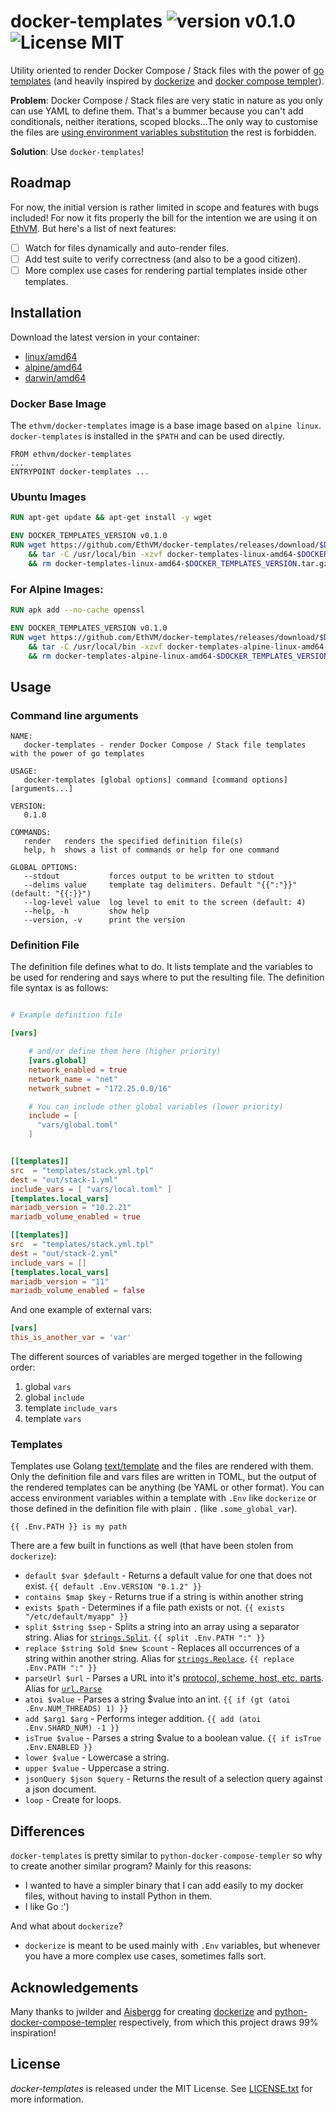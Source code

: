 docker-templates ![version v0.1.0](https://img.shields.io/badge/version-v0.1.0-brightgreen.svg) ![License MIT](https://img.shields.io/badge/license-MIT-blue.svg)
================

Utility oriented to render Docker Compose / Stack files with the power of [go templates]() (and heavily inspired by [dockerize](https://github.com/EthVM/docker-templates) and [docker compose templer](https://github.com/Aisbergg/python-docker-compose-templer)).

**Problem**: Docker Compose / Stack files are very static in nature as you only can use YAML to define them. That's a bummer because you can't add conditionals, neither iterations, scoped blocks...The only way to customise the files are [using environment variables substitution](https://docs.docker.com/compose/environment-variables/) the rest is forbidden.

**Solution**: Use `docker-templates`!

## Roadmap

For now, the initial version is rather limited in scope and features with bugs included! For now it fits properly the bill for the intention we are using it on [EthVM](https://github.com/EthVM/ethvm). But here's a list of next features:

- [ ] Watch for files dynamically and auto-render files.
- [ ] Add test suite to verify correctness (and also to be a good citizen).
- [ ] More complex use cases for rendering partial templates inside other templates.

## Installation

Download the latest version in your container:

* [linux/amd64](https://github.com/EthVM/docker-templates/releases/download/v0.1.0/docker-templates-linux-amd64-v0.1.0.tar.gz)
* [alpine/amd64](https://github.com/EthVM/docker-templates/releases/download/v0.1.0/docker-templates-alpine-linux-amd64-v0.1.0.tar.gz)
* [darwin/amd64](https://github.com/EthVM/docker-templates/releases/download/v0.1.0/docker-templates-darwin-amd64-v0.1.0.tar.gz)

### Docker Base Image

The `ethvm/docker-templates` image is a base image based on `alpine linux`. `docker-templates` is installed in the `$PATH` and can be used directly.

```
FROM ethvm/docker-templates
...
ENTRYPOINT docker-templates ...
```

### Ubuntu Images

``` Dockerfile
RUN apt-get update && apt-get install -y wget

ENV DOCKER_TEMPLATES_VERSION v0.1.0
RUN wget https://github.com/EthVM/docker-templates/releases/download/$DOCKER_TEMPLATES_VERSION/docker-templates-linux-amd64-$DOCKER_TEMPLATES_VERSION.tar.gz \
    && tar -C /usr/local/bin -xzvf docker-templates-linux-amd64-$DOCKER_TEMPLATES_VERSION.tar.gz \
    && rm docker-templates-linux-amd64-$DOCKER_TEMPLATES_VERSION.tar.gz
```

### For Alpine Images:

``` Dockerfile
RUN apk add --no-cache openssl

ENV DOCKER_TEMPLATES_VERSION v0.1.0
RUN wget https://github.com/EthVM/docker-templates/releases/download/$DOCKER_TEMPLATES_VERSION/docker-templates-alpine-linux-amd64-$DOCKER_TEMPLATES_VERSION.tar.gz \
    && tar -C /usr/local/bin -xzvf docker-templates-alpine-linux-amd64-$DOCKER_TEMPLATES_VERSION.tar.gz \
    && rm docker-templates-alpine-linux-amd64-$DOCKER_TEMPLATES_VERSION.tar.gz
```

## Usage

### Command line arguments

```text
NAME:
   docker-templates - render Docker Compose / Stack file templates with the power of go templates

USAGE:
   docker-templates [global options] command [command options] [arguments...]

VERSION:
   0.1.0

COMMANDS:
   render   renders the specified definition file(s)
   help, h  shows a list of commands or help for one command

GLOBAL OPTIONS:
   --stdout           forces output to be written to stdout
   --delims value     template tag delimiters. Default "{{":"}}" (default: "{{:}}")
   --log-level value  log level to emit to the screen (default: 4)
   --help, -h         show help
   --version, -v      print the version
```

### Definition File

The definition file defines what to do. It lists template and the variables to be used for rendering and says where to put the resulting file. The definition file syntax is as follows:

```toml

# Example definition file

[vars]

    # and/or define them here (higher priority)
    [vars.global]
    network_enabled = true
    network_name = "net"
    network_subnet = "172.25.0.0/16"

    # You can include other global variables (lower priority)
    include = [
      "vars/global.toml"
    ]


[[templates]]
src  = "templates/stack.yml.tpl"
dest = "out/stack-1.yml"
include_vars = [ "vars/local.toml" ]
[templates.local_vars]
mariadb_version = "10.2.21"
mariadb_volume_enabled = true

[[templates]]
src  = "templates/stack.yml.tpl"
dest = "out/stack-2.yml"
include_vars = []
[templates.local_vars]
mariadb_version = "11"
mariadb_volume_enabled = false
```

And one example of external vars:

```toml
[vars]
this_is_another_var = 'var'
```

The different sources of variables are merged together in the following order:

1. global `vars`
2. global `include`
3. template `include_vars`
4. template `vars`

### Templates

Templates use Golang [text/template](http://golang.org/pkg/text/template/) and the files are rendered with them. Only the definition file and vars files are written in TOML, but the output of the rendered templates can be anything (be YAML or other format). You can access environment variables within a template with `.Env` like `dockerize` or those defined in the definition file with plain `.` (like `.some_global_var`).

```
{{ .Env.PATH }} is my path
```

There are a few built in functions as well (that have been stolen from `dockerize`):

  * `default $var $default` - Returns a default value for one that does not exist. `{{ default .Env.VERSION "0.1.2" }}`
  * `contains $map $key` - Returns true if a string is within another string
  * `exists $path` - Determines if a file path exists or not. `{{ exists "/etc/default/myapp" }}`
  * `split $string $sep` - Splits a string into an array using a separator string. Alias for [`strings.Split`][go.string.Split]. `{{ split .Env.PATH ":" }}`
  * `replace $string $old $new $count` - Replaces all occurrences of a string within another string. Alias for [`strings.Replace`][go.string.Replace]. `{{ replace .Env.PATH ":" }}`
  * `parseUrl $url` - Parses a URL into it's [protocol, scheme, host, etc. parts][go.url.URL]. Alias for [`url.Parse`][go.url.Parse]
  * `atoi $value` - Parses a string $value into an int. `{{ if (gt (atoi .Env.NUM_THREADS) 1) }}`
  * `add $arg1 $arg` - Performs integer addition. `{{ add (atoi .Env.SHARD_NUM) -1 }}`
  * `isTrue $value` - Parses a string $value to a boolean value. `{{ if isTrue .Env.ENABLED }}`
  * `lower $value` - Lowercase a string.
  * `upper $value` - Uppercase a string.
  * `jsonQuery $json $query` - Returns the result of a selection query against a json document.
  * `loop` - Create for loops.

## Differences

`docker-templates` is pretty similar to `python-docker-compose-templer` so why to create another similar program? Mainly for this reasons:

* I wanted to have a simpler binary that I can add easily to my docker files, without having to install Python in them.
* I like Go :')

And what about `dockerize`?

* `dockerize` is meant to be used mainly with `.Env` variables, but whenever you have a more complex use cases, sometimes falls sort.

## Acknowledgements

Many thanks to jwilder and [Aisbergg](https://github.com/Aisbergg) for creating [dockerize](https://github.com/EthVM/docker-templates) and [python-docker-compose-templer](https://github.com/Aisbergg/python-docker-compose-templer) respectively, from which this project draws 99% inspiration!

## License

*docker-templates* is released under the MIT License. See [LICENSE.txt](LICENSE.txt) for more information.

[go.string.Split]: https://golang.org/pkg/strings/#Split
[go.string.Replace]: https://golang.org/pkg/strings/#Replace
[go.url.Parse]: https://golang.org/pkg/net/url/#Parse
[go.url.URL]: https://golang.org/pkg/net/url/#URL
